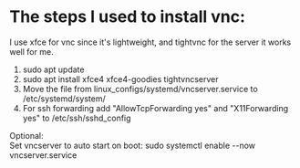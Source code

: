 # The steps I used to install vnc:

I use xfce for vnc since it's lightweight, and tightvnc for the server it works well for me.

1. sudo apt update 
2. sudo apt install xfce4 xfce4-goodies tightvncserver
3. Move the file from linux_configs/systemd/vncserver.service to /etc/systemd/system/
4. For ssh forwarding add "AllowTcpForwarding yes" and "X11Forwarding yes" to /etc/ssh/sshd_config

Optional:\
 Set vncserver to auto start on boot: sudo systemctl enable --now vncserver.service
